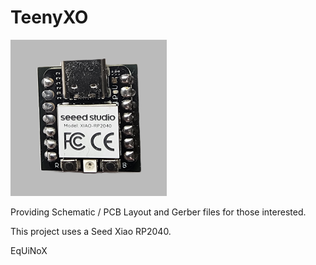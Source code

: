# TeenyXO

![TeenyXO](/images/teenyxo.jpg)
 
Providing Schematic / PCB Layout and Gerber files for those interested.

This project uses a Seed Xiao RP2040.

EqUiNoX
